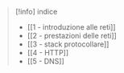 >[!info] indice
>- [[1 - introduzione alle reti]]
>- [[2 - prestazioni delle reti]]
>- [[3 - stack protocollare]]
>- [[4 - HTTP]]
>- [[5 - DNS]]